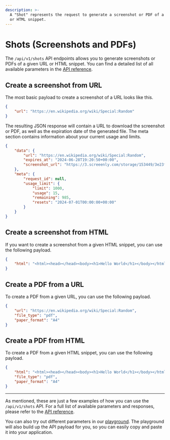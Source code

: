```yaml
---
description: >-
  A "Shot" represents the request to generate a screenshot or PDF of a given URL
  or HTML snippet.
---
```


# Shots (Screenshots and PDFs)

The `/api/v1/shots` API endpoints allows you to generate screenshots or PDFs of a given URL or HTML snippet. You can find a detailed list of all available parameters in the [API reference](/reference/#tag/shots).

## Create a screenshot from URL

The most basic payload to create a screenshot of a URL looks like this.

```json
{
    "url": "https://en.wikipedia.org/wiki/Special:Random"
}
```

The resulting JSON response will contain a URL to download the screenshot or PDF, as well as the expiration date of the generated file. The meta section contains information about your current usage and limits.

```json
{
    "data": {
        "url": "https://en.wikipedia.org/wiki/Special:Random",
        "expires_at": "2024-06-28T19:20:50+00:00",
        "screenshot_url": "https://3.screeenly.com/storage/153449/3e23f899-ba17-44ac-a089-48382db7fc7c.jpg"
    },
    "meta": {
        "request_id": null,
        "usage_limit": {
            "limit": 1000,
            "usage": 15,
            "remaining": 985,
            "resets": "2024-07-01T00:00:00+00:00"
        }
    }
}
```

## Create a screenshot from HTML

If you want to create a screenshot from a given HTML snippet, you can use the following payload.

```json
{
    "html": "<html><head></head><body><h1>Hello World</h1></body></html>"
}
```

## Create a PDF from a URL

To create a PDF from a given URL, you can use the following payload.

```json
{
    "url": "https://en.wikipedia.org/wiki/Special:Random",
    "file_type": "pdf",
    "paper_format": "A4"
}
```

## Create a PDF from HTML

To create a PDF from a given HTML snippet, you can use the following payload.

```json
{
    "html": "<html><head></head><body><h1>Hello World</h1></body></html>",
    "file_type": "pdf",
    "paper_format": "A4"
}
```

---

As mentioned, these are just a few examples of how you can use the `/api/v1/shots` API. For a full list of available parameters and responses, please refer to the [API reference](/reference/#tag/shots).

You can also try out different parameters in our [playground](https://3.screeenly.com/playground). The playground will also build up the API payload for you, so you can easily copy and paste it into your application.
